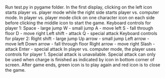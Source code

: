 Run test.py in pygame folder.
In the first display, clicking on the left icon starts player vs. player mode while the right side starts player vs. computer mode.
In player vs. player mode click on one character icon on each side before clicking the middle icon to start the game. 
Keyboard controls for player 1:
Space - large jump
  W - small jump
  A - move left
  S - fall through floor
  D - move right
  Left shift - attack
  Q - special attack
Keyboard controls for player 2:
  Right shift - large jump
  Up arrow - small jump
  Left arrow - move left
  Down arrow - fall through floor
  Right arrow - move right
  Slash - attack
  Enter - special attack
In player vs. computer mode, the player uses controls for player 1. Special attack is unavailable.
Special attack can only be used when charge is finished as indicated by icon in bottom corner of screen.
After game ends, green icon is to play again and red icon is to close the game.

